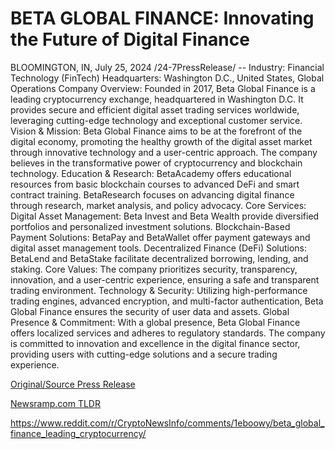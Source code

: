 # BETA GLOBAL FINANCE: Innovating the Future of Digital Finance

BLOOMINGTON, IN, July 25, 2024 /24-7PressRelease/ -- Industry: Financial Technology (FinTech)  Headquarters: Washington D.C., United States, Global Operations  Company Overview: Founded in 2017, Beta Global Finance is a leading cryptocurrency exchange, headquartered in Washington D.C. It provides secure and efficient digital asset trading services worldwide, leveraging cutting-edge technology and exceptional customer service.  Vision & Mission: Beta Global Finance aims to be at the forefront of the digital economy, promoting the healthy growth of the digital asset market through innovative technology and a user-centric approach. The company believes in the transformative power of cryptocurrency and blockchain technology.  Education & Research: BetaAcademy offers educational resources from basic blockchain courses to advanced DeFi and smart contract training. BetaResearch focuses on advancing digital finance through research, market analysis, and policy advocacy.  Core Services:  Digital Asset Management: Beta Invest and Beta Wealth provide diversified portfolios and personalized investment solutions. Blockchain-Based Payment Solutions: BetaPay and BetaWallet offer payment gateways and digital asset management tools. Decentralized Finance (DeFi) Solutions: BetaLend and BetaStake facilitate decentralized borrowing, lending, and staking. Core Values: The company prioritizes security, transparency, innovation, and a user-centric experience, ensuring a safe and transparent trading environment.  Technology & Security: Utilizing high-performance trading engines, advanced encryption, and multi-factor authentication, Beta Global Finance ensures the security of user data and assets.  Global Presence & Commitment: With a global presence, Beta Global Finance offers localized services and adheres to regulatory standards. The company is committed to innovation and excellence in the digital finance sector, providing users with cutting-edge solutions and a secure trading experience. 

[Original/Source Press Release](https://www.24-7pressrelease.com/press-release/512845/beta-global-finance-innovating-the-future-of-digital-finance)
                    

[Newsramp.com TLDR](None) 

https://www.reddit.com/r/CryptoNewsInfo/comments/1eboowy/beta_global_finance_leading_cryptocurrency/